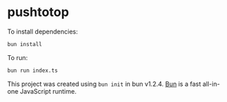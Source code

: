 # pushtotop

To install dependencies:

```bash
bun install
```

To run:

```bash
bun run index.ts
```

This project was created using `bun init` in bun v1.2.4. [Bun](https://bun.sh) is a fast all-in-one JavaScript runtime.
